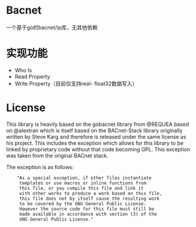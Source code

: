 # Bacnet

一个基于go的bacnet/ip库，无其他依赖

# 实现功能
- Who Is
- Read Property
- Write Property（目前仅支持real- float32数据写入）


# License
This library is heavily based on the gobacnet library from @REQUEA based on @alextran which is itself based on the BACnet-Stack library originally written by Steve Karg and therefore is released under the same license as his
project.  This includes the exception which allows for this library to
be linked by proprietary code without that code becoming GPL. This
exception was taken from the original BACnet stack. 

The exception is as follows:
```
    "As a special exception, if other files instantiate
     templates or use macros or inline functions from
     this file, or you compile this file and link it
     with other works to produce a work based on this file,
     this file does not by itself cause the resulting work
     to be covered by the GNU General Public License.
     However the source code for this file must still be
     made available in accordance with section (3) of the
     GNU General Public License."
```